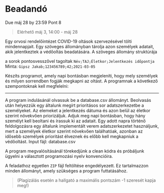 # Beadandó

Due máj 28 by 23:59 Pont 8
> Elérhető máj 3, 14:00 - máj 28

Egy orvosi rendelőintézet COVID-19 oltások szervezésével tölti mindennapjait. Egy szöveges állományban tárolja azon személyek adatait, akik jelentkeztek a védőoltás beadatására. A szöveges állomány struktúrája

a sorok pontosvesszővel tagoltak
`Név;TAJ;Életkor;Jelentkezés időpontja`
Minta:
`Gipsz Jakab;123456789;42;2021-03-05`

Készíts programot, amely napi bontásban megjeleníti, hogy mely személyek és milyen sorrendben fogják megkapni az oltást. A programnak a következő szempontoknak kell megfelelni:

---

A program indulásánál olvassuk be a database.csv állományt.
Beolvasás után helyezzük egy általunk megírt prioritásos sor adatszerkezetbe a személyeket. Az elemeket a jelentkezés dátuma és azon belül az életkor szerint növekvően priorizáljuk.
Adjuk meg napi bontásban, hogy hány személyt kell beoltani és írassuk ki az adatait. Egy adott napra történő feldolgozásra egy általunk implementált verem adatszerkezetet használjunk, mert a személyek életkor szerint növekvően találhatóak, azonban az idősebb személyek prioritást élveznek és előbb kell megkapniuk a védőoltást.
Input fájl: database.csv

A program megvalósításánál törekedjünk a clean kódra és próbáljunk ügyelni a választott programozási nyelv konvencióira.

A feladathoz egyetlen `ZIP` fájl feltöltése engedélyezett. Ez tartalmazzon minden állományt, amely szükséges a program futtatásához.

> (Plagizálás esetén a hallgató a maximális pontszám -1 szeresét kapja meg!)
